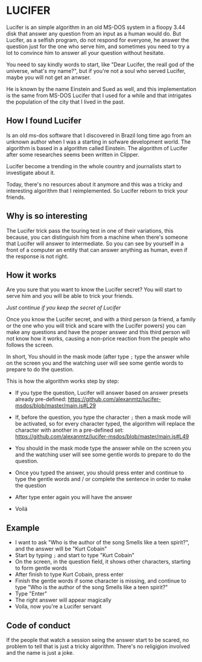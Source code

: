 # LUCIFER
Lucifer is an simple algorithm in an old MS-DOS system in a floopy 3.44 disk that answer any question from an input as a human would do. But Lucifer, as a selfish program, do not respond for everyone, he answer the question just for the one who serve him, and sometimes you need to try a lot to convince him to answer all your question without hesitate.

You need to say kindly words to start, like "Dear Lucifer, the reall god of the universe, what's my name?", but if you're not a soul who served Lucifer, maybe you will not get an anwser.

He is known by the name Einstein and Sued as well, and this implementation is the same from MS-DOS Lucifer that I used for a while and that intrigates the population of the city that I lived in the past.

## How I found Lucifer
Is an old ms-dos software that I discovered in Brazil long time ago from an unknown author when I was a starting in sofware development world. The algorithm is based in a algorithm called Einstein. The algorithm of Lucifer after some researches seems been written in Clipper.

Lucifer become a trending in the whole country and journalists start to investigate about it. 

Today, there's no resources about it anymore and this was a tricky and interesting algorithm that I reimplemented. So Lucifer reborn to trick your friends.

## Why is so interesting
The Lucifer trick pass the touring test in one of their variations, this because, you can distinguish him from a machine when there's someone that Lucifer will answer to intermediate. So you can see by yourself in a front of a computer an entity that can answer anything as human, even if the response is not right.

## How it works
Are you sure that you want to know the Lucifer secret? You will start to serve him and you will be able to trick your friends.

*Just continue if you keep the secret of Lucifer*

Once you know the Lucifer secret, and with a third person (a friend, a family or the one who you will trick and scare with the Lucifer powers) you can make any questions and have the proper answer and this third person will not know how it works, causing a non-price reaction from the people who follows the screen.

In short, You should in the mask mode (after type `;` type the answer while on the screen you and the watching user will see some gentle words to prepare to do the question.

This is how the algorithm works step by step:

* If you type the question, Lucifer will answer based on answer presets already pre-defined: https://github.com/alexanmtz/lucifer-msdos/blob/master/main.js#L29

* If, before the question, you type the character `;` then a mask mode will be activated, so for every character typed, the algorithm will replace the character with another in a pre-defined set: https://github.com/alexanmtz/lucifer-msdos/blob/master/main.js#L49

* You should in the mask mode type the answer while on the screen you and the watching user will see some gentle words to prepare to do the question.

* Once you typed the answer, you should press enter and continue to type the gentle words and / or complete the sentence in order to make the question

* After type enter again you will have the answer

* Voilá

## Example

* I want to ask "Who is the author of the song Smells like a teen spirit?", and the answer will be "Kurt Cobain"
* Start by typing `;` and start to type "Kurt Cobain"
* On the screen, in the question field, it shows other characters, starting to form gentle words
* After finish to type Kurt Cobain, press enter
* Finish the gentle words if some character is missing, and continue to type "Who is the author of the song Smells like a teen spirit?"
* Type "Enter"
* The right answer will appear magically
* Voila, now you're a Lucifer servant

## Code of conduct
If the people that watch a session seing the answer start to be scared, no problem to tell that is just a tricky algorithm. There's no religigion involved and the name is just a joke.
